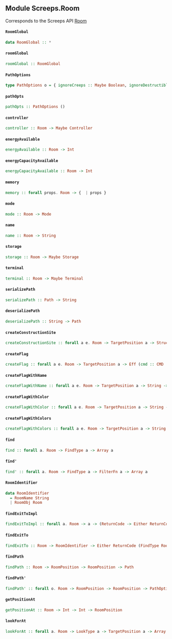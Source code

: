 ## Module Screeps.Room

Corresponds to the Screeps API [Room](http://support.screeps.com/hc/en-us/articles/203079011-Room)

#### `RoomGlobal`

``` purescript
data RoomGlobal :: *
```

#### `roomGlobal`

``` purescript
roomGlobal :: RoomGlobal
```

#### `PathOptions`

``` purescript
type PathOptions o = { ignoreCreeps :: Maybe Boolean, ignoreDestructibleStructures :: Maybe Boolean, ignoreRoads :: Maybe Boolean, ignore :: Maybe (Array RoomPosition), avoid :: Maybe (Array RoomPosition), maxOps :: Maybe Int, heuristicWeight :: Maybe Number, serialize :: Maybe Boolean, maxRooms :: Maybe Int | o }
```

#### `pathOpts`

``` purescript
pathOpts :: PathOptions ()
```

#### `controller`

``` purescript
controller :: Room -> Maybe Controller
```

#### `energyAvailable`

``` purescript
energyAvailable :: Room -> Int
```

#### `energyCapacityAvailable`

``` purescript
energyCapacityAvailable :: Room -> Int
```

#### `memory`

``` purescript
memory :: forall props. Room -> {  | props }
```

#### `mode`

``` purescript
mode :: Room -> Mode
```

#### `name`

``` purescript
name :: Room -> String
```

#### `storage`

``` purescript
storage :: Room -> Maybe Storage
```

#### `terminal`

``` purescript
terminal :: Room -> Maybe Terminal
```

#### `serializePath`

``` purescript
serializePath :: Path -> String
```

#### `deserializePath`

``` purescript
deserializePath :: String -> Path
```

#### `createConstructionSite`

``` purescript
createConstructionSite :: forall a e. Room -> TargetPosition a -> StructureType -> Eff (cmd :: CMD | e) ReturnCode
```

#### `createFlag`

``` purescript
createFlag :: forall a e. Room -> TargetPosition a -> Eff (cmd :: CMD | e) ReturnCode
```

#### `createFlagWithName`

``` purescript
createFlagWithName :: forall a e. Room -> TargetPosition a -> String -> Eff (cmd :: CMD | e) ReturnCode
```

#### `createFlagWithColor`

``` purescript
createFlagWithColor :: forall a e. Room -> TargetPosition a -> String -> Color -> Eff (cmd :: CMD | e) ReturnCode
```

#### `createFlagWithColors`

``` purescript
createFlagWithColors :: forall a e. Room -> TargetPosition a -> String -> Color -> Color -> Eff (cmd :: CMD | e) ReturnCode
```

#### `find`

``` purescript
find :: forall a. Room -> FindType a -> Array a
```

#### `find'`

``` purescript
find' :: forall a. Room -> FindType a -> FilterFn a -> Array a
```

#### `RoomIdentifier`

``` purescript
data RoomIdentifier
  = RoomName String
  | RoomObj Room
```

#### `findExitToImpl`

``` purescript
findExitToImpl :: forall a. Room -> a -> (ReturnCode -> Either ReturnCode (FindType RoomPosition)) -> (FindType RoomPosition -> Either ReturnCode (FindType RoomPosition)) -> Either ReturnCode (FindType RoomPosition)
```

#### `findExitTo`

``` purescript
findExitTo :: Room -> RoomIdentifier -> Either ReturnCode (FindType RoomPosition)
```

#### `findPath`

``` purescript
findPath :: Room -> RoomPosition -> RoomPosition -> Path
```

#### `findPath'`

``` purescript
findPath' :: forall o. Room -> RoomPosition -> RoomPosition -> PathOptions o -> Path
```

#### `getPositionAt`

``` purescript
getPositionAt :: Room -> Int -> Int -> RoomPosition
```

#### `lookForAt`

``` purescript
lookForAt :: forall a. Room -> LookType a -> TargetPosition a -> Array a
```


